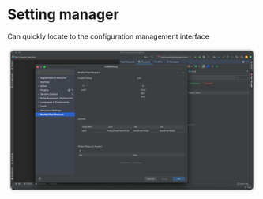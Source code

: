 # Setting manager

Can quickly locate to the configuration management interface

![settingManager](../../../.vuepress/public/img/settingManager_en.png)

